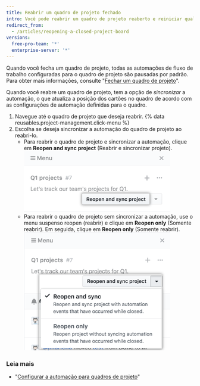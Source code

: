 ```yaml
---
title: Reabrir um quadro de projeto fechado
intro: Você pode reabrir um quadro de projeto reaberto e reiniciar qualquer automação do fluxo de trabalho que tenha sido configurada para o quadro de projeto.
redirect_from:
  - /articles/reopening-a-closed-project-board
versions:
  free-pro-team: '*'
  enterprise-server: '*'
---
```


Quando você fecha um quadro de projeto, todas as automações de fluxo de trabalho configuradas para o quadro de projeto são pausadas por padrão. Para obter mais informações, consulte "[Fechar um quadro de projeto](/articles/closing-a-project-board)".

Quando você reabre um quadro de projeto, tem a opção de *sincronizar* a automação, o que atualiza a posição dos cartões no quadro de acordo com as configurações de automação definidas para o quadro.

1. Navegue até o quadro de projeto que deseja reabrir.
{% data reusables.project-management.click-menu %}
3. Escolha se deseja sincronizar a automação do quadro de projeto ao reabri-lo.
    - Para reabrir o quadro de projeto e sincronizar a automação, clique em **Reopen and sync project** (Reabrir e sincronizar projeto). ![Selecione o botão "Reopen and resync project" (Reabrir e sincronizar projeto)](/assets/images/help/projects/reopen-and-sync-project.png)
    - Para reabrir o quadro de projeto sem sincronizar a automação, use o menu suspenso reopen (reabrir) e clique em **Reopen only** (Somente reabrir). Em seguida, clique em **Reopen only** (Somente reabrir). ![Menu suspenso de reabertura de quadro de projeto fechado](/assets/images/help/projects/reopen-closed-project-board-drop-down-menu.png)

### Leia mais

- "[Configurar a automação para quadros de projeto](/articles/configuring-automation-for-project-boards)"
